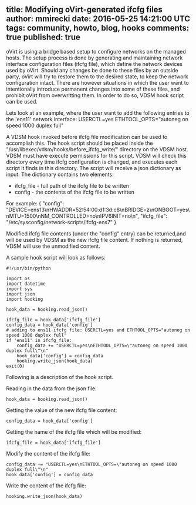 title: Modifying oVirt-generated ifcfg files
author: mmirecki
date: 2016-05-25 14:21:00 UTC
tags: community, howto, blog, hooks
comments: true
published: true
---

oVirt is using a bridge based setup to configure networks on the managed hosts. The setup process is done by generating and maintaining network interface configuration files (ifcfg file), which define the network devices used by oVirt.
Should any changes be done to these files by an outside party, oVirt will try to restore them to the desired state, to keep the network configuration intact.
There are however situations in which the user want to intentionally introduce permanent changes into some of these files, and prohibit oVirt from overwritting them. In order to do so, VDSM hook script can be used.

Lets look at an example, where the user want to add the following entries to the 'ens11' network interface:
    USERCTL=yes
    ETHTOOL_OPTS="autoneg on speed 1000 duplex full"

A VDSM hook invoked before ifcfg file modification can be used to accomplish this.
The hook script should be placed inside the "/usr/libexec/vdsm/hooks/before_ifcfg_write/" directory on the VDSM host. VDSM must have execute permissions for this script. VDSM will check this directory every time ifcfg configuration is changed, and executes each script it finds in this directory. 
The script will receive a json dictionary as input. The dictionary contains two elements:
- ifcfg_file - full path of the ifcfg file to be written
- config - the contents of the ifcfg file to be written 

For example:
    {
        "config": "DEVICE=ens13\nHWADDR=52:54:00:d1:3d:c8\nBRIDGE=z\nONBOOT=yes\nMTU=1500\nNM_CONTROLLED=no\nIPV6INIT=no\n", 
        "ifcfg_file": "/etc/sysconfig/network-scripts/ifcfg-ens7"
    }

Modified ifcfg file contents (under the "config" entry) can be returned,and will be used by VDSM as the new ifcfg file content. If nothing is returned, VDSM will use the unmodified content.

A sample hook script will look as follows:

    #!/usr/bin/python
    
    import os
    import datetime
    import sys
    import json
    import hooking
    
    hook_data = hooking.read_json()
    
    ifcfg_file = hook_data['ifcfg_file']
    config_data = hook_data['config']
    # adding to ens11 ifcfg file: USERCTL=yes and ETHTOOL_OPTS="autoneg on speed 1000 duplex full"
    if 'ens11' in ifcfg_file:
        config_data += "USERCTL=yes\nETHTOOL_OPTS=\"autoneg on speed 1000 duplex full\"\n"
        hook_data['config'] = config_data
        hooking.write_json(hook_data)
    exit(0)

Following is a description of the hook script.

Reading in the data from the json file:
  
    hook_data = hooking.read_json()

Getting the value of the new ifcfg file content:
  
    config_data = hook_data['config']

Getting the name of the ifcfg file which will be modified:
  
    ifcfg_file = hook_data['ifcfg_file']

Modify the content of the ifcfg file:
  
    config_data += "USERCTL=yes\nETHTOOL_OPTS=\"autoneg on speed 1000 duplex full\"\n"
    hook_data['config'] = config_data

Write the content of the ifcfg file:

    hooking.write_json(hook_data)

